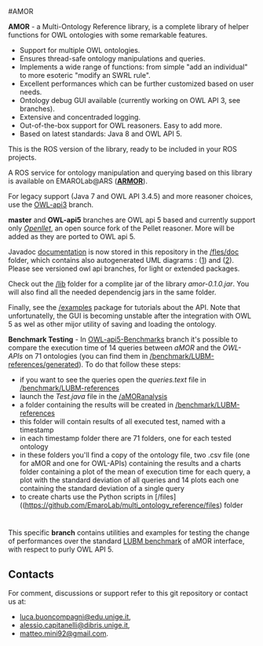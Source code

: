 #AMOR

**AMOR** - a Multi-Ontology Reference library, is a complete library of helper functions for OWL ontologies with some remarkable features. 

+ Support for multiple OWL ontologies.
+ Ensures thread-safe ontology manipulations and queries.
+ Implements a wide range of functions: from simple "add an individual" to more esoteric "modify an SWRL rule".
+ Excellent performances which can be further customized based on user needs.
+ Ontology debug GUI available (currently working on OWL API 3, see branches).
+ Extensive and concentraded logging.
+ Out-of-the-box support for OWL reasoners. Easy to add more.
+ Based on latest standards: Java 8 and OWL API 5.

This is the ROS version of the library, ready to be included in your ROS projects. 

A ROS service for ontology manipulation and querying based on this library is available on EMAROLab@ARS ([**ARMOR**](https://github.com/EmaroLab/armor)).

For legacy support (Java 7 and OWL API 3.4.5) and more reasoner choices, use the [OWL-api3](https://github.com/EmaroLab/multi_ontology_reference/tree/OWL-api3) branch.

**master** and **OWL-api5** branches are OWL api 5 based and currently support only [*Openllet*](https://github.com/Galigator/openllet), an open source fork of the Pellet reasoner. More will be added as they are ported to OWL api 5.

Javadoc [documentation](https://htmlpreview.github.io/?https://github.com/EmaroLab/multi_ontology_reference/blob/master/files/doc/index.html) is now stored in this repository in the [/fles/doc](https://github.com/EmaroLab/multi_ontology_reference/tree/master/files/doc) folder, which contains also autogenerated UML diagrams : ([1](https://github.com/EmaroLab/multi_ontology_reference/blob/master/files/doc/%5Bintellij%5D%20UML%20diagrams/interface%20simplified.svg)) and ([2](https://github.com/EmaroLab/multi_ontology_reference/blob/master/files/doc/%5Bintellij%5D%20UML%20diagrams/interface%20expanded.svg)). Please see versioned owl api branches, for light or extended packages.

Check out the [/lib](https://github.com/EmaroLab/multi_ontology_reference/tree/master/amor/libs) folder for a complite jar of the library *amor-0.1.0.jar*. You will also find all the needed dependencig jars in the same folder.

Finally, see the [/examples](https://github.com/EmaroLab/multi_ontology_reference/tree/master/amor/src/main/java/it/emarolab/amor/examples) package for tutorials about the API. Note that unfortunatelly, the GUI is becoming unstable after the integration with OWL 5 as wel as other mijor utility of saving and loading the ontology.

**Benchmark Testing** - 
In [OWL-api5-Benchmarks](https://github.com/EmaroLab/multi_ontology_reference/tree/OWL-api5-Benchmarks) branch it's possible to compare the execution time of 14 queries between *aMOR* and the *OWL-APIs* on 71 ontologies (you can find them in [/benchmark/LUBM-references/generated](https://github.com/EmaroLab/multi_ontology_reference/files/benchmarks/LUBM-references/generated)). To do that follow these steps:

+ if you want to see the queries open the *queries.text* file in [/benchmark/LUBM-references](https://github.com/EmaroLab/multi_ontology_reference/files/benchmarks/LUBM-references)
+ launch the *Test.java* file in the [/aMORanalysis](https://github.com/EmaroLab/multi_ontology_reference/amor/src/main/java/aMORanalysis)
+ a folder containing the results will be created in [/benchmark/LUBM-references](https://github.com/EmaroLab/multi_ontology_reference/files/benchmarks/LUBM-references)
+ this folder will contain results of all executed test, named with a timestamp
+ in each timestamp folder there are 71 folders, one for each tested ontology
+ in these folders you'll find a copy of the ontology file, two .csv file (one for aMOR and one for OWL-APIs) containing the results and a charts folder containing a plot of the mean of execution time for each query, a plot with the standard deviation of all queries and 14 plots each one containing the standard deviation of a single query
+ to create charts use the Python scripts in [/files]((https://github.com/EmaroLab/multi_ontology_reference/files) folder

#

This specific **branch** contains utilities and examples for testing the change of performances over the standard [LUBM benchmark](http://swat.cse.lehigh.edu/projects/lubm/) of aMOR interface, with respect to purly OWL API 5.


## Contacts
For comment, discussions or support refer to this git repository or contact us at:
 - [luca.buoncompagni@edu.unige.it](mailto:luca.buoncompagni@edu.unige.it), 
 - [alessio.capitanelli@dibris.unige.it](mailto:alessio.capitanelli@dibris.unige.it),
 - [matteo.mini92@gmail.com](mailto:matteo.mini92@gmail.com).
